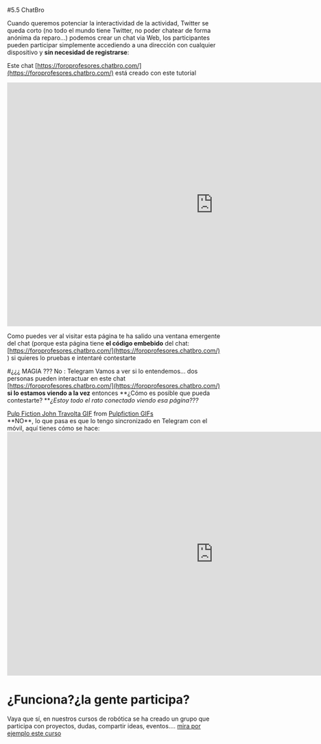 #5.5 ChatBro

Cuando queremos potenciar la interactividad de la actividad, Twitter se queda corto (no todo el mundo tiene Twitter, no poder chatear de forma anónima da reparo...) podemos crear un chat via Web, los participantes pueden participar simplemente accediendo a una dirección con cualquier dispositivo y **sin necesidad de registrarse**:

Este chat [https://foroprofesores.chatbro.com/](https://foroprofesores.chatbro.com/) está creado con este tutorial
<iframe src="https://docs.google.com/presentation/d/e/2PACX-1vRMztS2hHuQaEqZcxtVCNg2IQl7IWeoO33T22BDUr3CaSLBDVtPjeHjJLNhTjqP3GMQzvPXiHSZvaJX/embed?start=false&loop=false&delayms=3000" frameborder="0" width="960" height="569" allowfullscreen="true" mozallowfullscreen="true" webkitallowfullscreen="true"></iframe>

<script id="chatBroEmbedCode">/* Chatbro Widget Embed Code Start */function ChatbroLoader(chats,async){async=!1!==async;var params={embedChatsParameters:chats instanceof Array?chats:[chats],lang:navigator.language||navigator.userLanguage,needLoadCode:'undefined'==typeof Chatbro,embedParamsVersion:localStorage.embedParamsVersion,chatbroScriptVersion:localStorage.chatbroScriptVersion},xhr=new XMLHttpRequest;xhr.withCredentials=!0,xhr.onload=function(){eval(xhr.responseText)},xhr.onerror=function(){console.error('Chatbro loading error')},xhr.open('GET','//www.chatbro.com/embed.js?'+btoa(unescape(encodeURIComponent(JSON.stringify(params)))),async),xhr.send()}/* Chatbro Widget Embed Code End */ChatbroLoader({encodedChatId: '3y8v'});</script>
Como puedes ver al visitar esta página te ha salido una ventana emergente del chat (porque esta página tiene **el código embebido** del chat: [https://foroprofesores.chatbro.com/](https://foroprofesores.chatbro.com/) ) si quieres lo pruebas e intentaré contestarte

#¿¿¿ MAGIA ??? No : Telegram
Vamos a ver si lo entendemos... dos personas pueden interactuar en este chat [https://foroprofesores.chatbro.com/](https://foroprofesores.chatbro.com/) **si lo estamos viendo a la vez** entonces **¿Cómo es posible que pueda contestarte? **_¿Estoy todo el rato conectado viendo esa página???_ 
<div class="tenor-gif-embed" data-postid="10251428" data-share-method="host" data-width="20%" data-aspect-ratio="1.0375"><a href="https://tenor.com/view/john-travolta-lost-gif-10251428">Pulp Fiction John Travolta GIF</a> from <a href="https://tenor.com/search/pulpfiction-gifs">Pulpfiction GIFs</a></div><script type="text/javascript" async src="https://tenor.com/embed.js"></script>
**NO**, lo que pasa es que lo tengo sincronizado en Telegram con el móvil, aquí tienes cómo se hace:

<iframe src="https://docs.google.com/presentation/d/e/2PACX-1vR502ldGnP6gJuGDK97WS0xrJnmZCeg85c5bKAhO35Ecb44MbIVTUgZkgDptpz2r0RCeoDW7JNs1km5/embed?start=false&loop=false&delayms=3000" frameborder="0" width="960" height="569" allowfullscreen="true" mozallowfullscreen="true" webkitallowfullscreen="true"></iframe>

# ¿Funciona?¿la gente participa?
Vaya que sí, en nuestros cursos de robótica se ha creado un grupo que participa con proyectos, dudas, compartir ideas, eventos.... [mira por ejemplo este curso](https://catedu.gitbooks.io/programa-arduino-mediante-codigo/content/chat-robotica-educativa-aragon.html)
